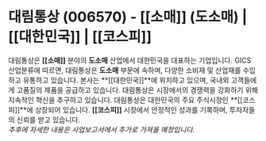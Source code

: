 # 대림통상 (006570) - **[[소매]]** (도소매) | **[[대한민국]]** | **[[코스피]]**

대림통상은 **[[소매]]** 분야의 **도소매** 산업에서 대한민국을 대표하는 기업입니다. GICS 산업분류에 따르면, 대림통상은 **도소매** 부문에 속하며, 다양한 소비재 및 산업재를 수입하고 유통하고 있습니다. 본사는 **[[대한민국]]**에 위치하고 있으며, 국내외 고객들에게 고품질의 제품을 공급하고 있습니다. 대림통상은 시장에서의 경쟁력을 강화하기 위해 지속적인 혁신을 추구하고 있습니다. 대림통상은 대한민국의 주요 주식시장인 **[[코스피]]**에 상장되어 있습니다. **[[코스피]]** 시장에서 안정적인 성과를 기록하며, 투자자들의 신뢰를 받고 있습니다.  
_추후에 자세한 내용은 사업보고서에서 추가로 가져올 예정입니다._
